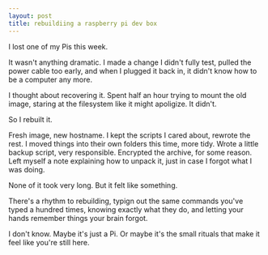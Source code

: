 ```yaml
---
layout: post
title: rebuildiing a raspberry pi dev box
---
```


I lost one of my Pis this week.

It wasn't anything dramatic. I made a change I didn't fully test, pulled the power cable too early, and when I plugged it back in, it didn't know how to be a computer any more.

I thought about recovering it. Spent half an hour trying to mount the old image, staring at the filesystem like it might apoligize. It didn't.

So I rebuilt it.

Fresh image, new hostname. I kept the scripts I cared about, rewrote the rest. I moved things into their own folders this time, more tidy. Wrote a little backup script, very responsible. Encrypted the archive, for some reason. Left myself a note explaining how to unpack it, just in case I forgot what I was doing.

None of it took very long. But it felt like something.

There's a rhythm to rebuilding, typign out the same commands you've typed a hundred times, knowing exactly what they do, and letting your hands remember things your brain forgot.

I don't know. Maybe it's just a Pi. Or maybe it's the small rituals that make it feel like you're still here.
